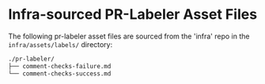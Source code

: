 # Infra-sourced PR-Labeler Asset Files

The following pr-labeler asset files are sourced from the 'infra' repo in the `infra/assets/labels/` directory:

```bash
./pr-labeler/
├── comment-checks-failure.md
└── comment-checks-success.md
```
